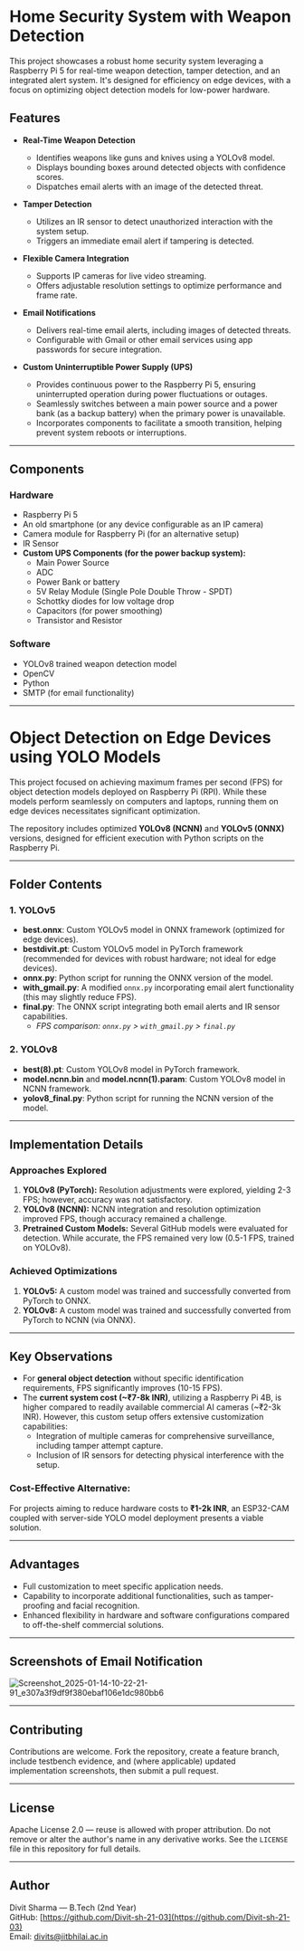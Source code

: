 # Home Security System with Weapon Detection

This project showcases a robust home security system leveraging a Raspberry Pi 5 for real-time weapon detection, tamper detection, and an integrated alert system. It's designed for efficiency on edge devices, with a focus on optimizing object detection models for low-power hardware.

## Features

- **Real-Time Weapon Detection**
  - Identifies weapons like guns and knives using a YOLOv8 model.
  - Displays bounding boxes around detected objects with confidence scores.
  - Dispatches email alerts with an image of the detected threat.

- **Tamper Detection**
  - Utilizes an IR sensor to detect unauthorized interaction with the system setup.
  - Triggers an immediate email alert if tampering is detected.

- **Flexible Camera Integration**
  - Supports IP cameras for live video streaming.
  - Offers adjustable resolution settings to optimize performance and frame rate.

- **Email Notifications**
  - Delivers real-time email alerts, including images of detected threats.
  - Configurable with Gmail or other email services using app passwords for secure integration.

- **Custom Uninterruptible Power Supply (UPS)**
  - Provides continuous power to the Raspberry Pi 5, ensuring uninterrupted operation during power fluctuations or outages.
  - Seamlessly switches between a main power source and a power bank (as a backup battery) when the primary power is unavailable.
  - Incorporates components to facilitate a smooth transition, helping prevent system reboots or interruptions.

---

## Components

### Hardware
- Raspberry Pi 5
- An old smartphone (or any device configurable as an IP camera)
- Camera module for Raspberry Pi (for an alternative setup)
- IR Sensor
- **Custom UPS Components (for the power backup system):**
  - Main Power Source
  - ADC 
  - Power Bank or battery
  - 5V Relay Module (Single Pole Double Throw - SPDT)
  - Schottky diodes for low voltage drop
  - Capacitors (for power smoothing)
  - Transistor and Resistor 

### Software
- YOLOv8 trained weapon detection model
- OpenCV
- Python
- SMTP (for email functionality)

---

# Object Detection on Edge Devices using YOLO Models

This project focused on achieving maximum frames per second (FPS) for object detection models deployed on Raspberry Pi (RPI). While these models perform seamlessly on computers and laptops, running them on edge devices necessitates significant optimization.

The repository includes optimized **YOLOv8 (NCNN)** and **YOLOv5 (ONNX)** versions, designed for efficient execution with Python scripts on the Raspberry Pi.

---

## Folder Contents

### 1. YOLOv5
- **best.onnx**: Custom YOLOv5 model in ONNX framework (optimized for edge devices).
- **bestdivit.pt**: Custom YOLOv5 model in PyTorch framework (recommended for devices with robust hardware; not ideal for edge devices).
- **onnx.py**: Python script for running the ONNX version of the model.
- **with_gmail.py**: A modified `onnx.py` incorporating email alert functionality (this may slightly reduce FPS).
- **final.py**: The ONNX script integrating both email alerts and IR sensor capabilities.
  - *FPS comparison: `onnx.py` > `with_gmail.py` > `final.py`*

### 2. YOLOv8
- **best(8).pt**: Custom YOLOv8 model in PyTorch framework.
- **model.ncnn.bin** and **model.ncnn(1).param**: Custom YOLOv8 model in NCNN framework.
- **yolov8_final.py**: Python script for running the NCNN version of the model.

---

## Implementation Details

### Approaches Explored
1. **YOLOv8 (PyTorch):** Resolution adjustments were explored, yielding 2-3 FPS; however, accuracy was not satisfactory.
2. **YOLOv8 (NCNN):** NCNN integration and resolution optimization improved FPS, though accuracy remained a challenge.
3. **Pretrained Custom Models:** Several GitHub models were evaluated for detection. While accurate, the FPS remained very low (0.5-1 FPS, trained on YOLOv8).

### Achieved Optimizations
1. **YOLOv5:** A custom model was trained and successfully converted from PyTorch to ONNX.
2. **YOLOv8:** A custom model was trained and successfully converted from PyTorch to NCNN (via ONNX).

---

## Key Observations
- For **general object detection** without specific identification requirements, FPS significantly improves (10-15 FPS).
- The **current system cost (~₹7-8k INR)**, utilizing a Raspberry Pi 4B, is higher compared to readily available commercial AI cameras (~₹2-3k INR). However, this custom setup offers extensive customization capabilities:
  - Integration of multiple cameras for comprehensive surveillance, including tamper attempt capture.
  - Inclusion of IR sensors for detecting physical interference with the setup.

### Cost-Effective Alternative:
For projects aiming to reduce hardware costs to **₹1-2k INR**, an ESP32-CAM coupled with server-side YOLO model deployment presents a viable solution.

---

## Advantages
- Full customization to meet specific application needs.
- Capability to incorporate additional functionalities, such as tamper-proofing and facial recognition.
- Enhanced flexibility in hardware and software configurations compared to off-the-shelf commercial solutions.

---

## Screenshots of Email Notification

![Screenshot_2025-01-14-10-22-21-91_e307a3f9df9f380ebaf106e1dc980bb6](https://github.com/user-attachments/assets/22a2ea14-39c5-4dc8-ad5d-a27415b8cf74)  


---

## Contributing

Contributions are welcome. Fork the repository, create a feature branch, include testbench evidence, and (where applicable) updated implementation screenshots, then submit a pull request.

---

## License

Apache License 2.0 — reuse is allowed with proper attribution. Do not remove or alter the author's name in any derivative works. See the `LICENSE` file in this repository for full details.

---

## Author

Divit Sharma — B.Tech (2nd Year)  
GitHub: [https://github.com/Divit-sh-21-03](https://github.com/Divit-sh-21-03)  
Email: divits@iitbhilai.ac.in
